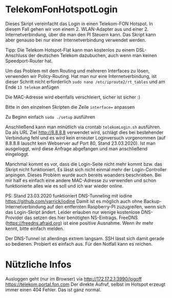 # TelekomFonHotspotLogin
Dieses Skript vereinfacht das Login in einen Telekom-FON Hotspot. In diesem Fall gehen wir von einem 2. WLAN-Adapter aus und einer 2. Internetverbindung, über die man den PI Steuern kann. Das Skript kann aber genauso bei nur einer Internetverbindung verwendet werden.

Tipp: Die Telekom Hotspot-Flat kann man kostenlos zu einem DSL-Anschluss der deutschen Telekom dazubuchen, auch wenn man keinen Speedport-Router hat. 

Um das Problem mit dem Routing und mehreren Interfaces zu lösen, verwenden wir Policy-Routing. Hat man nur eine Internetverbindung, ist dieser Schritt nicht erforderlich
`sudo nano /etc/iproute2/rt_tables`
und am Ende 
`13 telekom`
anfügen


Die MAC-Adresse wird ebenfalls verschleiert, sicher ist sicher :)

Bitte in den einzelnen Skripten die Zeile `interface=` anpassen

Zu Beginn einfach 
`sudo ./setup` ausführen

Anschließend kann man minütlich via crontab `telekomLogin.sh` ausführen.
Da als URL Ziel http://8.8.8.8 verwendet wird, schlägt dies bei bestehender Verbindung fehl und es wird kein erneuter Loginversuch vorgenommen (auf 8.8.8.8 lauscht kein Webserver auf Port 80, Stand 23.03.2020). Ist man ausgeloggt, wird diese Anfrage abgefangen und man anschließend eingeloggt.

Manchmal kommt es vor, dass die Login-Seite nicht mehr kommt bzw. das Skript nicht funktioniert. Es lässt sich nicht einmal mehr der Login-Controller anpingen. Dieses Problem wurde auch bereits woanders beschrieben. Bei mir half es einfach eine andere MAC-Adresse zu verwenden und schon funktionierte alles wie es soll und ich war wieder online.

PS: Stand 23.03.2020 funktioniert DNS-Tunneling mit iodine https://github.com/yarrick/iodine
Damit ist es möglich auch ohne Backup-Internetverbindung auf den entfernten Raspberry-PI zuzugreifen, wenn sich das Login-Skript ändert. Leider erlauben nur wenige kostenlose DNS-Provider das setzen des hier benötigten NS-Eintrags. FreeDNS (https://freedns.afraid.org) ist eine positive Ausnahme. Wenn ihr mehr kennt, bitte einfach melden.

Der DNS-Tunnel ist allerdings extrem langsam. SSH lässt sich damit gerade so bedienen. Probiert es einfach aus. Für den Notfall kann es reichen.

# Nützliche Infos
Ausloggen geht (nur im Browser) via http://172.17.2.1:3990/logoff
https://telekom.portal.fon.com Der direkte Aufruf, selbst im Hotspot erzeugt immer einen 404 Fehler. Das ist ganz normal. 


